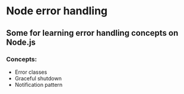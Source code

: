 # Node error handling

## Some for learning error handling concepts on Node.js

### Concepts:

- Error classes
- Graceful shutdown
- Notification pattern
